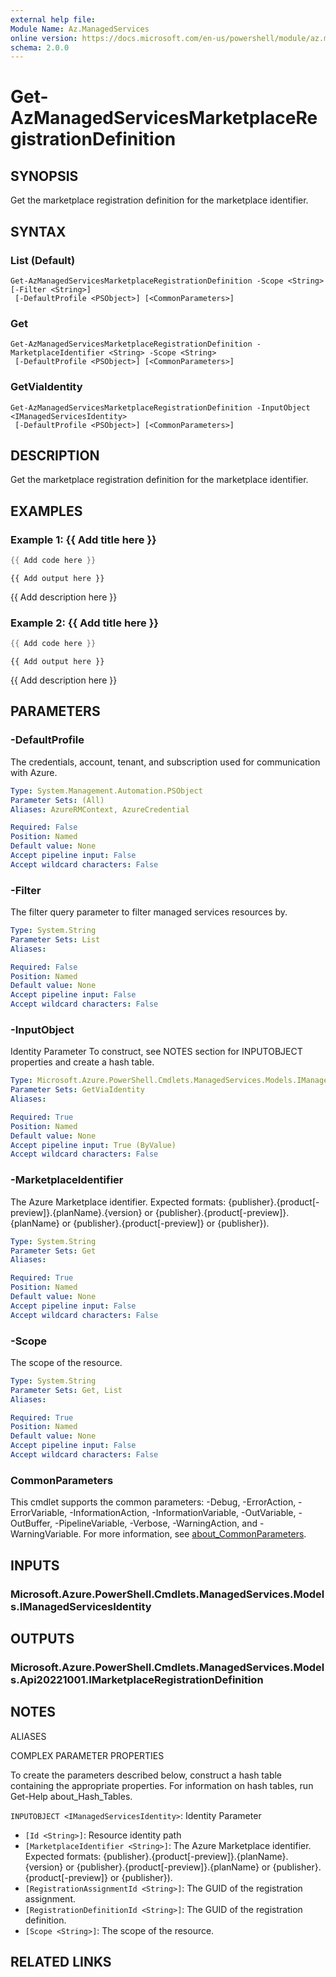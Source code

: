 ```yaml
---
external help file:
Module Name: Az.ManagedServices
online version: https://docs.microsoft.com/en-us/powershell/module/az.managedservices/get-azmanagedservicesmarketplaceregistrationdefinition
schema: 2.0.0
---
```


# Get-AzManagedServicesMarketplaceRegistrationDefinition

## SYNOPSIS
Get the marketplace registration definition for the marketplace identifier.

## SYNTAX

### List (Default)
```
Get-AzManagedServicesMarketplaceRegistrationDefinition -Scope <String> [-Filter <String>]
 [-DefaultProfile <PSObject>] [<CommonParameters>]
```

### Get
```
Get-AzManagedServicesMarketplaceRegistrationDefinition -MarketplaceIdentifier <String> -Scope <String>
 [-DefaultProfile <PSObject>] [<CommonParameters>]
```

### GetViaIdentity
```
Get-AzManagedServicesMarketplaceRegistrationDefinition -InputObject <IManagedServicesIdentity>
 [-DefaultProfile <PSObject>] [<CommonParameters>]
```

## DESCRIPTION
Get the marketplace registration definition for the marketplace identifier.

## EXAMPLES

### Example 1: {{ Add title here }}
```powershell
{{ Add code here }}
```

```output
{{ Add output here }}
```

{{ Add description here }}

### Example 2: {{ Add title here }}
```powershell
{{ Add code here }}
```

```output
{{ Add output here }}
```

{{ Add description here }}

## PARAMETERS

### -DefaultProfile
The credentials, account, tenant, and subscription used for communication with Azure.

```yaml
Type: System.Management.Automation.PSObject
Parameter Sets: (All)
Aliases: AzureRMContext, AzureCredential

Required: False
Position: Named
Default value: None
Accept pipeline input: False
Accept wildcard characters: False
```

### -Filter
The filter query parameter to filter managed services resources by.

```yaml
Type: System.String
Parameter Sets: List
Aliases:

Required: False
Position: Named
Default value: None
Accept pipeline input: False
Accept wildcard characters: False
```

### -InputObject
Identity Parameter
To construct, see NOTES section for INPUTOBJECT properties and create a hash table.

```yaml
Type: Microsoft.Azure.PowerShell.Cmdlets.ManagedServices.Models.IManagedServicesIdentity
Parameter Sets: GetViaIdentity
Aliases:

Required: True
Position: Named
Default value: None
Accept pipeline input: True (ByValue)
Accept wildcard characters: False
```

### -MarketplaceIdentifier
The Azure Marketplace identifier.
Expected formats: {publisher}.{product[-preview]}.{planName}.{version} or {publisher}.{product[-preview]}.{planName} or {publisher}.{product[-preview]} or {publisher}).

```yaml
Type: System.String
Parameter Sets: Get
Aliases:

Required: True
Position: Named
Default value: None
Accept pipeline input: False
Accept wildcard characters: False
```

### -Scope
The scope of the resource.

```yaml
Type: System.String
Parameter Sets: Get, List
Aliases:

Required: True
Position: Named
Default value: None
Accept pipeline input: False
Accept wildcard characters: False
```

### CommonParameters
This cmdlet supports the common parameters: -Debug, -ErrorAction, -ErrorVariable, -InformationAction, -InformationVariable, -OutVariable, -OutBuffer, -PipelineVariable, -Verbose, -WarningAction, and -WarningVariable. For more information, see [about_CommonParameters](http://go.microsoft.com/fwlink/?LinkID=113216).

## INPUTS

### Microsoft.Azure.PowerShell.Cmdlets.ManagedServices.Models.IManagedServicesIdentity

## OUTPUTS

### Microsoft.Azure.PowerShell.Cmdlets.ManagedServices.Models.Api20221001.IMarketplaceRegistrationDefinition

## NOTES

ALIASES

COMPLEX PARAMETER PROPERTIES

To create the parameters described below, construct a hash table containing the appropriate properties. For information on hash tables, run Get-Help about_Hash_Tables.


`INPUTOBJECT <IManagedServicesIdentity>`: Identity Parameter
  - `[Id <String>]`: Resource identity path
  - `[MarketplaceIdentifier <String>]`: The Azure Marketplace identifier. Expected formats: {publisher}.{product[-preview]}.{planName}.{version} or {publisher}.{product[-preview]}.{planName} or {publisher}.{product[-preview]} or {publisher}).
  - `[RegistrationAssignmentId <String>]`: The GUID of the registration assignment.
  - `[RegistrationDefinitionId <String>]`: The GUID of the registration definition.
  - `[Scope <String>]`: The scope of the resource.

## RELATED LINKS

